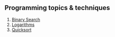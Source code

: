 ## Programming topics & techniques
1. [Binary Search](Algorithms/Binary_Search_and_Bisection_technique.md)
2. [Logarithms](Algorithms/Logarithms.md)
3. [Quicksort](Algorithms/Quicksort.md)

